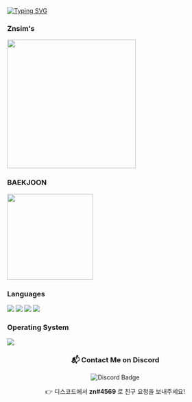 <div>
<a href="https://git.io/typing-svg">
        <img src="https://readme-typing-svg.demolab.com/?lines=Welcome+to+Znsim+Github;Nice+to+meet+you!!" alt="Typing SVG" />
</a>
</div>

<div>
        <h3>Znsim's</h3>
        <img src="https://github-readme-stats.vercel.app/api/top-langs/?username=Znsim&hide_progress=true" width="300"/>
</div>
<div>
        <h3>BAEKJOON</h3>
        <a href="https://solved.ac/taldkdus1">
          <img src="http://mazassumnida.wtf/api/generate_badge?boj=taldkdus1" width="200" />
        </a>
</div>

<div>
        <!--언어--> <h3>Languages</h3>
        <!--HTML-->
        <img src="https://img.shields.io/badge/html5-%23E34F26.svg?style=for-the-badge&logo=html5&logoColor=white"/>
        <!--CSS-->
        <img src="https://img.shields.io/badge/css3-%231572B6.svg?style=for-the-badge&logo=css3&logoColor=white"/>
        <!--JS-->
        <img src="https://img.shields.io/badge/javascript-%23323330.svg?style=for-the-badge&logo=javascript&logoColor=%23F7DF1E"/>
        <!--PYTHON-->
        <img src="https://img.shields.io/badge/python-3670A0?style=for-the-badge&logo=python&logoColor=ffdd54"/>
</div>
<div>
        <!--Operating System--> <h3>Operating System</h3>
        <img src="https://img.shields.io/badge/Windows-0078D6?style=for-the-badge&logo=windows&logoColor=white"/>
        <!--Social-->
        <div align="center">
  <h3>📬 Contact Me on Discord</h3>
  <img src="https://img.shields.io/badge/Discord-zn%234569-%235865F2?style=for-the-badge&logo=discord&logoColor=white" alt="Discord Badge"/>
  <p>👉 디스코드에서 <strong>zn#4569</strong> 로 친구 요청을 보내주세요!</p>
</div>

</div>






